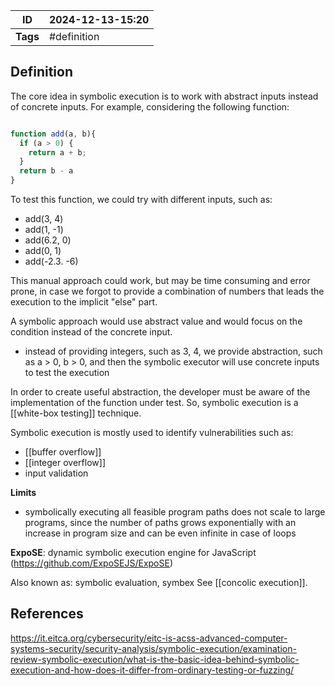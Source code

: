 | ID       | 2024-12-13-15:20 |
| -------- | ---------------- |
| **Tags** | #definition      |
## Definition

The core idea in symbolic execution is to work with abstract inputs instead of concrete inputs. For example, considering the following function:

```JavaScript

function add(a, b){
  if (a > 0) {
    return a + b;
  }
  return b - a
}
```

To test this function, we could try with different inputs, such as:
- add(3, 4)
- add(1, -1)
- add(6.2, 0)
- add(0, 1)
- add(-2.3. -6)

This manual approach could work, but may be time consuming and error prone, in case we forgot to provide a combination of numbers that leads the execution to the implicit "else" part.

A symbolic approach would use abstract value and would focus on the condition instead of the concrete input.
- instead of providing integers, such as 3, 4, we provide abstraction, such as a > 0, b > 0, and then the symbolic executor will use concrete inputs to test the execution

In order to create useful abstraction, the developer must be aware of the implementation of the function under test. So, symbolic execution is a [[white-box testing]] technique.

Symbolic execution is mostly used to identify vulnerabilities such as:
- [[buffer overflow]]
- [[integer overflow]]
- input validation

**Limits**
- symbolically executing all feasible program paths does not scale to large programs, since the number of paths grows exponentially with an increase in program size and can be even infinite in case of loops

**ExpoSE**: dynamic symbolic execution engine for JavaScript (https://github.com/ExpoSEJS/ExpoSE)

Also known as: symbolic evaluation, symbex
See [[concolic execution]].

## References
https://it.eitca.org/cybersecurity/eitc-is-acss-advanced-computer-systems-security/security-analysis/symbolic-execution/examination-review-symbolic-execution/what-is-the-basic-idea-behind-symbolic-execution-and-how-does-it-differ-from-ordinary-testing-or-fuzzing/